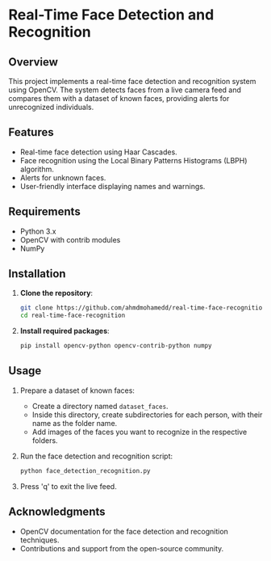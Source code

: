 # Real-Time Face Detection and Recognition

## Overview
This project implements a real-time face detection and recognition system using OpenCV. The system detects faces from a live camera feed and compares them with a dataset of known faces, providing alerts for unrecognized individuals.

## Features
- Real-time face detection using Haar Cascades.
- Face recognition using the Local Binary Patterns Histograms (LBPH) algorithm.
- Alerts for unknown faces.
- User-friendly interface displaying names and warnings.

## Requirements
- Python 3.x
- OpenCV with contrib modules
- NumPy

## Installation
1. **Clone the repository**:
   ```bash
   git clone https://github.com/ahmdmohamedd/real-time-face-recognition.git
   cd real-time-face-recognition
   ```

2. **Install required packages**:
   ```bash
   pip install opencv-python opencv-contrib-python numpy
   ```

## Usage
1. Prepare a dataset of known faces:
   - Create a directory named `dataset_faces`.
   - Inside this directory, create subdirectories for each person, with their name as the folder name.
   - Add images of the faces you want to recognize in the respective folders.

2. Run the face detection and recognition script:
   ```bash
   python face_detection_recognition.py
   ```

3. Press 'q' to exit the live feed.

## Acknowledgments
- OpenCV documentation for the face detection and recognition techniques.
- Contributions and support from the open-source community.
